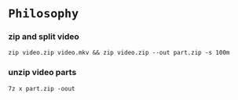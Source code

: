 # `Philosophy`

### zip and split video 

```commandline
zip video.zip video.mkv && zip video.zip --out part.zip -s 100m
```

### unzip video parts

```commandline
7z x part.zip -oout
```
